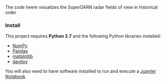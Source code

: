 The code heere visualizes the SuperDARN radar fields of view in historical order

### Install

This project requires **Python 2.7** and the following Python libraries installed:

- [NumPy](http://www.numpy.org/)
- [Pandas](http://pandas.pydata.org/)
- [matplotlib](http://matplotlib.org/)
- [davitpy](https://github.com/vtsuperdarn/davitpy)

You will also need to have software installed to run and execute a [Jupyter Notebook](http://ipython.org/notebook.html)

